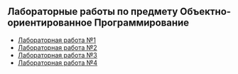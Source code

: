 ## Лабораторные работы по предмету Объектно-ориентированное Программирование

* [Лабораторная работа №1](/src_01)
* [Лабораторная работа №2](/src_02)
* [Лабораторная работа №3](/src_03)
* [Лабораторная работа №4](/src_04)